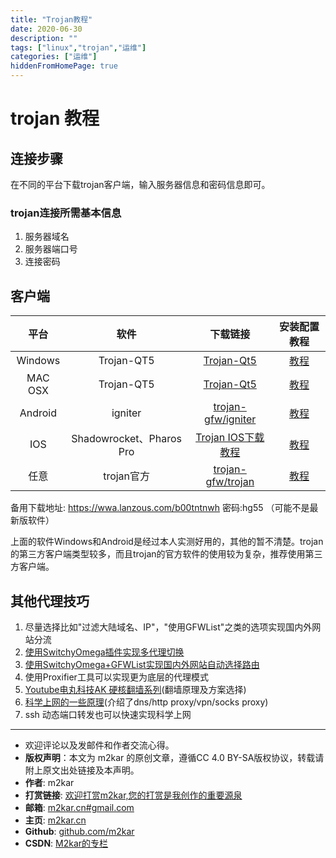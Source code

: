```yaml
---
title: "Trojan教程"
date: 2020-06-30
description: ""
tags: ["linux","trojan","运维"]
categories: ["运维"]
hiddenFromHomePage: true
---
```

# trojan 教程

## 连接步骤
在不同的平台下载trojan客户端，输入服务器信息和密码信息即可。

### trojan连接所需基本信息

1. 服务器域名
1. 服务器端口号
1. 连接密码

## 客户端

|   平台  |           软件           |                      下载链接                     | 安装配置教程 |
|:-------:|:------------------------:|:-------------------------------------------------:|:--------:|
| Windows |        Trojan-QT5        | [Trojan-Qt5][1] |  [教程][2]|
| MAC OSX |        Trojan-QT5        | [Trojan-Qt5][1] | [教程][2] |
| Android |          igniter         | [trojan-gfw/igniter][3]  | [教程][4] |
|   IOS   | Shadowrocket、Pharos Pro | [Trojan IOS下载教程][5]  | [教程][6]  |
| 任意    | trojan官方               | [trojan-gfw/trojan][7] | [教程][8] |

备用下载地址: https://wwa.lanzous.com/b00tntnwh 密码:hg55 （可能不是最新版软件）

上面的软件Windows和Android是经过本人实测好用的，其他的暂不清楚。trojan的第三方客户端类型较多，而且trojan的官方软件的使用较为复杂，推荐使用第三方客户端。

## 其他代理技巧

1. 尽量选择比如"过滤大陆域名、IP"，"使用GFWList"之类的选项实现国内外网站分流
2. [使用SwitchyOmega插件实现多代理切换][9]
3. [使用SwitchyOmega+GFWList实现国内外网站自动选择路由][10]
4. 使用Proxifier工具可以实现更为底层的代理模式
5. [Youtube电丸科技AK 硬核翻墙系列][11](翻墙原理及方案选择)
6. [科学上网的一些原理][12](介绍了dns/http proxy/vpn/socks proxy)
7. ssh 动态端口转发也可以快速实现科学上网


[1]: https://github.com/Trojan-Qt5/Trojan-Qt5/releases
[2]: https://zhujiget.com/4139.html
[3]: https://github.com/trojan-gfw/igniter/releases
[4]: https://ssr.tools/1301
[5]: https://tlanyan.me/get-proxy-clients/
[6]: https://www.hijk.pw/shadowrocket-config-trojan-tutorial/
[7]: https://github.com/trojan-gfw/trojan/releases
[8]: https://tlanyan.me/trojan-tutorial/#v2rayN
[9]: https://proxy-switchyomega.com/settings/
[10]: https://www.phpvar.com/archives/4567.html
[11]: https://www.youtube.com/playlist?list=PLqybz7NWybwUgR-S6m78tfd-lV4sBvGFG
[12]: http://hengyunabc.github.io/something-about-science-surf-the-internet/

-------

- 欢迎评论以及发邮件和作者交流心得。
- **版权声明**：本文为 m2kar 的原创文章，遵循CC 4.0 BY-SA版权协议，转载请附上原文出处链接及本声明。
- **作者**: m2kar
- **打赏链接**: [欢迎打赏m2kar,您的打赏是我创作的重要源泉](http://m2kar-cn.mikecrm.com/wy97haW)
- **邮箱**: [m2kar.cn#gmail.com](mailto:m2kar.cn@gmail.com)
- **主页**: [m2kar.cn](https://m2kar.cn)
- **Github**: [github.com/m2kar](https://github.com/m2kar)
- **CSDN**: [M2kar的专栏](https://m2kar.blog.csdn.net)
